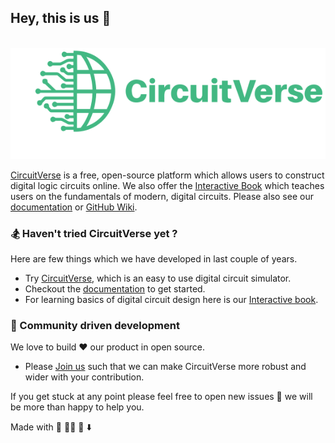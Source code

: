 ## Hey, this is us 👋
</br>
<img src="https://raw.githubusercontent.com/CircuitVerse/CircuitVerse/master/app/assets/images/cvlogo.svg" alt="The CircuitVerse logo" width="750"/>
</br>

[CircuitVerse](https://circuitverse.org) is a free, open-source platform which allows users to construct digital logic circuits online. We also offer the [Interactive Book](https://learn.circuitverse.org) which teaches users on the fundamentals of modern, digital circuits. Please also see our [documentation](https://docs.circuitverse.org) or [GitHub Wiki](https://github.com/CircuitVerse/CircuitVerse/wiki/).

### 🏂 Haven't tried CircuitVerse yet ?
Here are few things which we have developed in last couple of years.
 - Try [CircuitVerse](https://circuitverse.org/), which is an easy to use digital circuit simulator.
 - Checkout the [documentation](https://docs.circuitverse.org/#/) to get started.
 - For learning basics of digital circuit design here is our [Interactive book](https://learn.circuitverse.org/).

### 🍿 Community driven development

We love to build ❤ our product in open source.
 - Please [Join us](https://circuitverse.org/about) such that we can make CircuitVerse more robust and wider with your contribution.

If you get stuck at any point please feel free to open new issues 🚀 we will be more than happy to help you.


Made with 🖤
🙇‍♂️ 🎤 ⬇️
